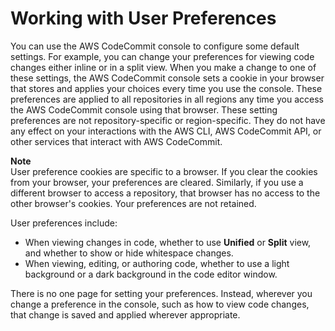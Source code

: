 # Working with User Preferences<a name="user-preferences"></a>

You can use the AWS CodeCommit console to configure some default settings\. For example, you can change your preferences for viewing code changes either inline or in a split view\. When you make a change to one of these settings, the AWS CodeCommit console sets a cookie in your browser that stores and applies your choices every time you use the console\. These preferences are applied to all repositories in all regions any time you access the AWS CodeCommit console using that browser\. These setting preferences are not repository\-specific or region\-specific\. They do not have any effect on your interactions with the AWS CLI, AWS CodeCommit API, or other services that interact with AWS CodeCommit\.

**Note**  
User preference cookies are specific to a browser\. If you clear the cookies from your browser, your preferences are cleared\. Similarly, if you use a different browser to access a repository, that browser has no access to the other browser's cookies\. Your preferences are not retained\.

User preferences include:
+ When viewing changes in code, whether to use **Unified** or **Split** view, and whether to show or hide whitespace changes\.
+ When viewing, editing, or authoring code, whether to use a light background or a dark background in the code editor window\.

There is no one page for setting your preferences\. Instead, wherever you change a preference in the console, such as how to view code changes, that change is saved and applied wherever appropriate\. 